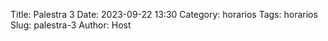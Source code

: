 Title: Palestra 3
Date: 2023-09-22 13:30
Category: horarios
Tags: horarios
Slug: palestra-3
Author: Host
